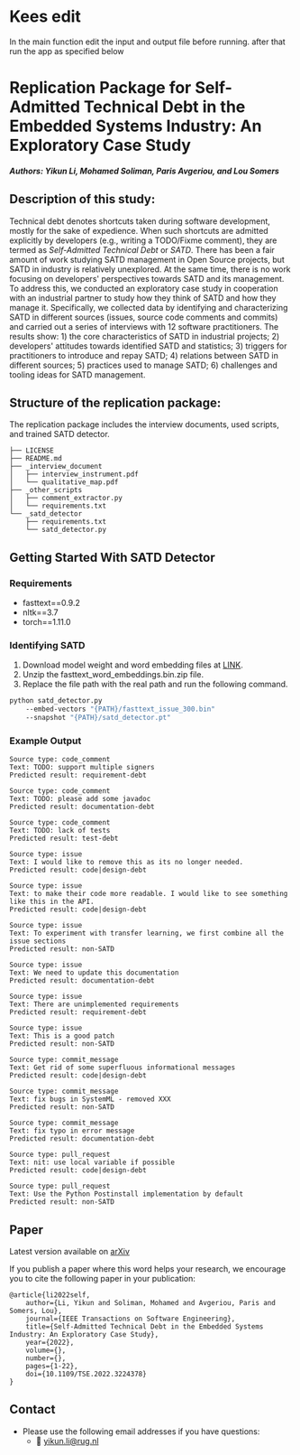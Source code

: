 # Kees edit
In the main function edit the input and output file before running. after that run the app as specified below


# Replication Package for Self-Admitted Technical Debt in the Embedded Systems Industry: An Exploratory Case Study

##### Authors: Yikun Li, Mohamed Soliman, Paris Avgeriou, and Lou Somers

## Description of this study:

Technical debt denotes shortcuts taken during software development, mostly for the sake of expedience.
When such shortcuts are admitted explicitly by developers (e.g., writing a TODO/Fixme comment), they are termed as *Self-Admitted Technical Debt* or *SATD*.
There has been a fair amount of work studying SATD management in Open Source projects, but SATD in industry is relatively unexplored. At the same time, there is no work focusing on developers' perspectives towards SATD and its management.
To address this, we conducted an exploratory case study in cooperation with an industrial partner to study how they think of SATD and how they manage it.
Specifically, we collected data by identifying and characterizing SATD in different sources (issues, source code comments and commits) and carried out a series of interviews with 12 software practitioners.
The results show: 1) the core characteristics of SATD in industrial projects; 2) developers' attitudes towards identified SATD and statistics; 3) triggers for practitioners to introduce and repay SATD; 4) relations between SATD in different sources; 5) practices used to manage SATD; 6) challenges and tooling ideas for SATD management.


## Structure of the replication package:

The replication package includes the interview documents, used scripts, and trained SATD detector.

```
├── LICENSE
├── README.md
├── _interview_document
│   ├── interview_instrument.pdf
│   └── qualitative_map.pdf
├── _other_scripts
│   ├── comment_extractor.py
│   └── requirements.txt
└── _satd_detector
    ├── requirements.txt
    └── satd_detector.py
```

## Getting Started With SATD Detector

### Requirements

- fasttext==0.9.2
- nltk==3.7
- torch==1.11.0

### Identifying SATD

1. Download model weight and word embedding files at [LINK](https://doi.org/10.5281/zenodo.6783762).
2. Unzip the fasttext_word_embeddings.bin.zip file.
3. Replace the file path with the real path and run the following command.

```bash
python satd_detector.py 
	--embed-vectors "{PATH}/fasttext_issue_300.bin"
	--snapshot "{PATH}/satd_detector.pt"
```

### Example Output

```
Source type: code_comment
Text: TODO: support multiple signers
Predicted result: requirement-debt

Source type: code_comment
Text: TODO: please add some javadoc
Predicted result: documentation-debt

Source type: code_comment
Text: TODO: lack of tests
Predicted result: test-debt

Source type: issue
Text: I would like to remove this as its no longer needed.
Predicted result: code|design-debt

Source type: issue
Text: to make their code more readable. I would like to see something like this in the API.
Predicted result: code|design-debt

Source type: issue
Text: To experiment with transfer learning, we first combine all the issue sections
Predicted result: non-SATD

Source type: issue
Text: We need to update this documentation
Predicted result: documentation-debt

Source type: issue
Text: There are unimplemented requirements
Predicted result: requirement-debt

Source type: issue
Text: This is a good patch
Predicted result: non-SATD

Source type: commit_message
Text: Get rid of some superfluous informational messages
Predicted result: code|design-debt

Source type: commit_message
Text: fix bugs in SystemML - removed XXX
Predicted result: non-SATD

Source type: commit_message
Text: fix typo in error message
Predicted result: documentation-debt

Source type: pull_request
Text: nit: use local variable if possible
Predicted result: code|design-debt

Source type: pull_request
Text: Use the Python Postinstall implementation by default
Predicted result: non-SATD
```

## Paper

Latest version available on [arXiv](https://arxiv.org/abs/2205.13872)

If you publish a paper where this word helps your research, we encourage you to cite the following paper in your publication:

```
@article{li2022self,
    author={Li, Yikun and Soliman, Mohamed and Avgeriou, Paris and Somers, Lou},
    journal={IEEE Transactions on Software Engineering},
    title={Self-Admitted Technical Debt in the Embedded Systems Industry: An Exploratory Case Study},
    year={2022},
    volume={},
    number={},
    pages={1-22},
    doi={10.1109/TSE.2022.3224378}
}
```

## Contact

- Please use the following email addresses if you have questions:
    - :email: <yikun.li@rug.nl>
